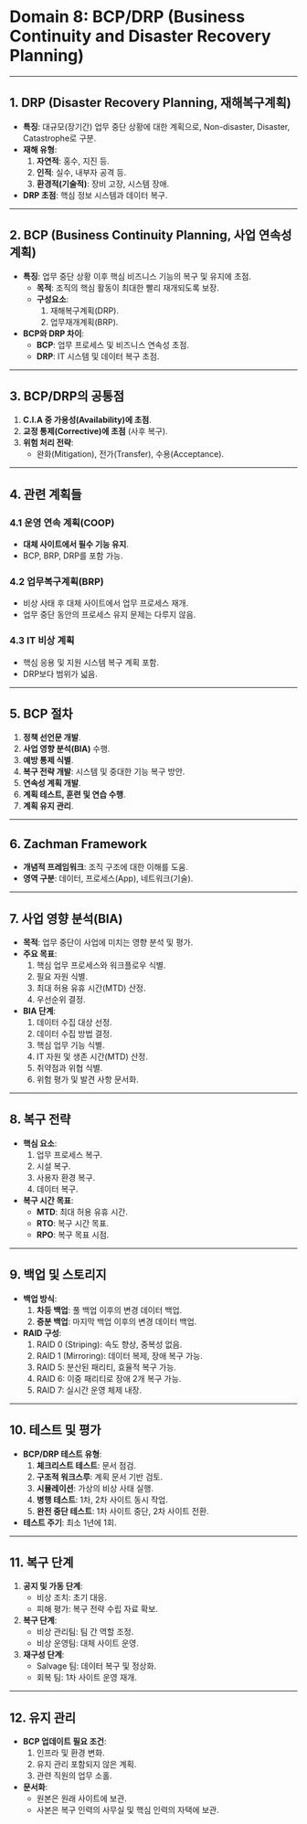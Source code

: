 # Domain 8: BCP/DRP (Business Continuity and Disaster Recovery Planning)

---

## 1. DRP (Disaster Recovery Planning, 재해복구계획)
- **특징**: 대규모(장기간) 업무 중단 상황에 대한 계획으로, Non-disaster, Disaster, Catastrophe로 구분.
- **재해 유형**:
  1. **자연적**: 홍수, 지진 등.
  2. **인적**: 실수, 내부자 공격 등.
  3. **환경적(기술적)**: 장비 고장, 시스템 장애.
- **DRP 초점**: 핵심 정보 시스템과 데이터 복구.

---

## 2. BCP (Business Continuity Planning, 사업 연속성 계획)
- **특징**: 업무 중단 상황 이후 핵심 비즈니스 기능의 복구 및 유지에 초점.
  - **목적**: 조직의 핵심 활동이 최대한 빨리 재개되도록 보장.
  - **구성요소**:
    1. 재해복구계획(DRP).
    2. 업무재개계획(BRP).
- **BCP와 DRP 차이**:
  - **BCP**: 업무 프로세스 및 비즈니스 연속성 초점.
  - **DRP**: IT 시스템 및 데이터 복구 초점.

---

## 3. BCP/DRP의 공통점
1. **C.I.A 중 가용성(Availability)에 초점**.
2. **교정 통제(Corrective)에 초점** (사후 복구).
3. **위험 처리 전략**:
   - 완화(Mitigation), 전가(Transfer), 수용(Acceptance).

---

## 4. 관련 계획들
### 4.1 운영 연속 계획(COOP)
- **대체 사이트에서 필수 기능 유지**.
- BCP, BRP, DRP를 포함 가능.

### 4.2 업무복구계획(BRP)
- 비상 사태 후 대체 사이트에서 업무 프로세스 재개.
- 업무 중단 동안의 프로세스 유지 문제는 다루지 않음.

### 4.3 IT 비상 계획
- 핵심 응용 및 지원 시스템 복구 계획 포함.
- DRP보다 범위가 넓음.

---

## 5. BCP 절차
1. **정책 선언문 개발**.
2. **사업 영향 분석(BIA)** 수행.
3. **예방 통제 식별**.
4. **복구 전략 개발**: 시스템 및 중대한 기능 복구 방안.
5. **연속성 계획 개발**.
6. **계획 테스트, 훈련 및 연습 수행**.
7. **계획 유지 관리**.

---

## 6. Zachman Framework
- **개념적 프레임워크**: 조직 구조에 대한 이해를 도움.
- **영역 구분**: 데이터, 프로세스(App), 네트워크(기술).

---

## 7. 사업 영향 분석(BIA)
- **목적**: 업무 중단이 사업에 미치는 영향 분석 및 평가.
- **주요 목표**:
  1. 핵심 업무 프로세스와 워크플로우 식별.
  2. 필요 자원 식별.
  3. 최대 허용 유휴 시간(MTD) 산정.
  4. 우선순위 결정.
- **BIA 단계**:
  1. 데이터 수집 대상 선정.
  2. 데이터 수집 방법 결정.
  3. 핵심 업무 기능 식별.
  4. IT 자원 및 생존 시간(MTD) 산정.
  5. 취약점과 위협 식별.
  6. 위험 평가 및 발견 사항 문서화.

---

## 8. 복구 전략
- **핵심 요소**:
  1. 업무 프로세스 복구.
  2. 시설 복구.
  3. 사용자 환경 복구.
  4. 데이터 복구.
- **복구 시간 목표**:
  - **MTD**: 최대 허용 유휴 시간.
  - **RTO**: 복구 시간 목표.
  - **RPO**: 복구 목표 시점.

---

## 9. 백업 및 스토리지
- **백업 방식**:
  1. **차등 백업**: 풀 백업 이후의 변경 데이터 백업.
  2. **증분 백업**: 마지막 백업 이후의 변경 데이터 백업.
- **RAID 구성**:
  1. RAID 0 (Striping): 속도 향상, 중복성 없음.
  2. RAID 1 (Mirroring): 데이터 복제, 장애 복구 가능.
  3. RAID 5: 분산된 패리티, 효율적 복구 가능.
  4. RAID 6: 이중 패리티로 장애 2개 복구 가능.
  5. RAID 7: 실시간 운영 체제 내장.

---

## 10. 테스트 및 평가
- **BCP/DRP 테스트 유형**:
  1. **체크리스트 테스트**: 문서 점검.
  2. **구조적 워크스루**: 계획 문서 기반 검토.
  3. **시뮬레이션**: 가상의 비상 사태 실행.
  4. **병행 테스트**: 1차, 2차 사이트 동시 작업.
  5. **완전 중단 테스트**: 1차 사이트 중단, 2차 사이트 전환.
- **테스트 주기**: 최소 1년에 1회.

---

## 11. 복구 단계
1. **공지 및 가동 단계**:
   - 비상 조치: 초기 대응.
   - 피해 평가: 복구 전략 수립 자료 확보.
2. **복구 단계**:
   - 비상 관리팀: 팀 간 역할 조정.
   - 비상 운영팀: 대체 사이트 운영.
3. **재구성 단계**:
   - Salvage 팀: 데이터 복구 및 정상화.
   - 회복 팀: 1차 사이트 운영 재개.

---

## 12. 유지 관리
- **BCP 업데이트 필요 조건**:
  1. 인프라 및 환경 변화.
  2. 유지 관리 포함되지 않은 계획.
  3. 관련 직원의 업무 소홀.
- **문서화**:
  - 원본은 원래 사이트에 보관.
  - 사본은 복구 인력의 사무실 및 핵심 인력의 자택에 보관.

